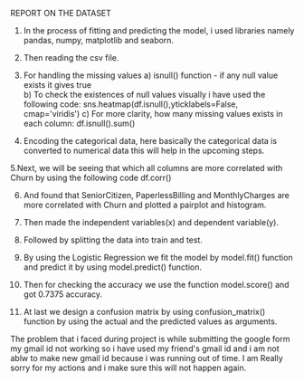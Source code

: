 
REPORT ON THE DATASET

1. In the process of fitting and predicting the model, i used libraries namely pandas, numpy, matplotlib and seaborn.

2. Then reading the csv file. 

3. For handling the missing values
a) isnull() function - if any null value exists it gives true   
b) To check the existences of null values visually i have used the following code: 
 sns.heatmap(df.isnull(),yticklabels=False, cmap='viridis')
c) For more clarity, how many missing values exists in each column:
df.isnull().sum()

4. Encoding the categorical data, here basically the categorical data is converted to numerical data this will help in the upcoming steps.

5.Next, we will be seeing that which all columns are more correlated with Churn by using the following code 
df.corr()

6. And found that SeniorCitizen, PaperlessBilling and MonthlyCharges are more correlated with Churn and plotted a pairplot and histogram.

7. Then made the independent variables(x) and dependent variable(y).

8. Followed by splitting the data into train and test.

9. By using the Logistic Regression we fit the model by model.fit() function and predict it by using model.predict() function.

10. Then for checking the accuracy we use the function model.score() and got 0.7375 accuracy.

11. At last we design a confusion matrix by using confusion_matrix() function by using the actual and the predicted values as arguments.

The problem that i faced during project is while submitting the google form my gmail id not working so i have used my friend's gmail id and i am not ablw to make new gmail id because i was running out of time. I am Really sorry for my actions and i make sure this will not happen again. 

